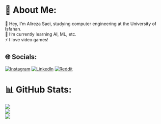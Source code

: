 # 💫 About Me:
🔭 Hey, I'm Alireza Saei, studying computer engineering at the University of Isfahan.<br>🌱 I’m currently learning AI, ML, etc.<br>⚡ I love video games!



## 🌐 Socials:
[![Instagram](https://img.shields.io/badge/Instagram-%23E4405F.svg?logo=Instagram&logoColor=white)](https://instagram.com/saei.alireza) [![LinkedIn](https://img.shields.io/badge/LinkedIn-%230077B5.svg?logo=linkedin&logoColor=white)](https://linkedin.com/in/alireza-saei) [![Reddit](https://img.shields.io/badge/Reddit-%23FF4500.svg?logo=Reddit&logoColor=white)](https://reddit.com/user/AlirezaSaei)




# 📊 GitHub Stats:
![](https://github-readme-stats.vercel.app/api?username=AlirezaSaei1&theme=tokyonight&hide_border=false&include_all_commits=false&count_private=false)<br/>
![](https://github-readme-streak-stats.herokuapp.com/?user=AlirezaSaei1&theme=tokyonight&hide_border=false)<br/>
![](https://github-readme-stats.vercel.app/api/top-langs/?username=AlirezaSaei1&theme=tokyonight&hide_border=false&include_all_commits=false&count_private=false&layout=compact)

